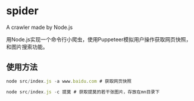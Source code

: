 # spider

A crawler made by Node.js

用Node.js实现一个命令行小爬虫，使用Puppeteer模拟用户操作获取网页快照，和图片搜索功能。

## 使用方法

```js
node src/index.js -a www.baidu.com # 获取网页快照

node src/index.js -c 提莫 # 获取提莫的若干张图片，存放在mn目录下
```